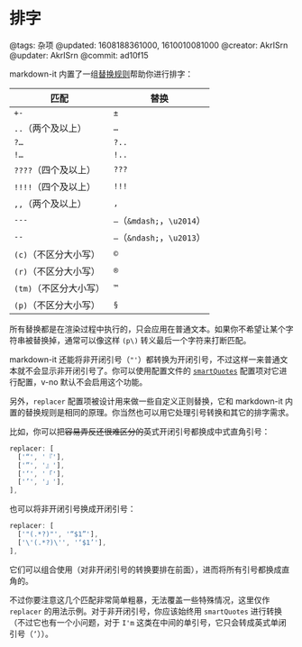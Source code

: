 # 排字

@tags: 杂项
@updated: 1608188361000, 1610010081000
@creator: AkrISrn
@updater: AkrISrn
@commit: ad10f15

markdown-it 内置了一组[替换规则](https://github.com/markdown-it/markdown-it/blob/master/lib/rules_core/replacements.js)帮助你进行排字：

| 匹配 | 替换 |
| - | - |
| `+-` | `±` |
| `..`（两个及以上） | `…` |
| `?…` | `?..` |
| `!…` | `!..` |
| `????`（四个及以上） | `???` |
| `!!!!`（四个及以上） | `!!!` |
| `,,`（两个及以上） | `,` |
| `---` | `—`（`&mdash;`，`\u2014`） |
| `--` | `–`（`&ndash;`，`\u2013`） |
| `(c)`（不区分大小写） | `©` |
| `(r)`（不区分大小写） | `®` |
| `(tm)`（不区分大小写） | `™` |
| `(p)`（不区分大小写） | `§` |

所有替换都是在渲染过程中执行的，只会应用在普通文本。如果你不希望让某个字符串被替换掉，通常可以像这样 `(p\)` 转义最后一个字符来打断匹配。

markdown-it 还能将非开闭引号（`"'`）都转换为开闭引号，不过这样一来普通文本就不会显示非开闭引号了。你可以使用配置文件的 [`smartQuotes`](/zh/docs/main-conf.md "#") 配置项对它进行配置，v-no 默认不会启用这个功能。

另外，`replacer` 配置项被设计用来做一些自定义正则替换，它和 markdown-it 内置的替换规则是相同的原理。你当然也可以用它处理引号转换和其它的排字需求。

比如，你可以把~~容易弄反还很难区分的~~英式开闭引号都换成中式直角引号：

```js
replacer: [
  ['“', '『'],
  ['”', '』'],
  ['‘', '「'],
  ['’', '」'],
],
```

也可以将非开闭引号换成开闭引号：

```js
replacer: [
  ['"(.*?)"', '“$1”'],
  ['\'(.*?)\'', '‘$1’'],
],
```

它们可以组合使用（对非开闭引号的转换要排在前面），进而将所有引号都换成直角的。

不过你要注意这几个匹配非常简单粗暴，无法覆盖一些特殊情况，这里仅作 `replacer` 的用法示例。对于非开闭引号，你应该始终用 `smartQuotes` 进行转换（不过它也有一个小问题，对于 `I'm` 这类在中间的单引号，它只会转成英式单闭引号（`’`））。
